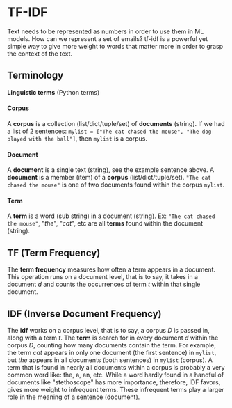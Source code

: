 # TF-IDF
Text needs to be represented as numbers in order to use them in ML models.
How can we represent a set of emails?
tf-idf is a powerful yet simple way to give more weight to words that matter more in order to grasp the context of the text.

## Terminology
**Linguistic terms** (Python terms)
#### Corpus
A **corpus** is a collection (list/dict/tuple/set) of **documents** (string). If we had a list of 2 sentences: `mylist = ["The cat chased the mouse", "The dog played with the ball"]`,
then `mylist` is a corpus.
#### Document
A **document** is a single text (string), see the example sentence above. A **document** is a member (item) of a **corpus** (list/dict/tuple/set).
`"The cat chased the mouse"` is one of two documents found within the corpus `mylist`.
#### Term
A **term** is a word (sub string) in a document (string). Ex: `"The cat chased the mouse"`, "*the*", "*cat*", etc are all **terms** found within the document (string).

## TF (Term Frequency)
The **term frequency** measures how often a term appears in a document. This operation runs on a document level, that is to say, it takes in a document *d* and counts the occurrences of term *t* within that single document.
## IDF (Inverse Document Frequency)
The **idf** works on a corpus level, that is to say, a corpus *D* is passed in, along with a term *t*. The **term** is search for in every document *d* within the corpus *D*, counting how many documents contain the term. For example, the term *cat* appears in only one document (the first sentence) in `mylist`, but *the* appears in all documents (both sentences) in `mylist` (corpus). A term that is found in nearly all documents within a corpus is probably a very common word like: the, a, an, etc. While a word hardly found in a handful of documents like "stethoscope" has more importance, therefore, IDF favors, gives more weight to infrequent terms. These infrequent terms play a larger role in the meaning of a sentence (document). 